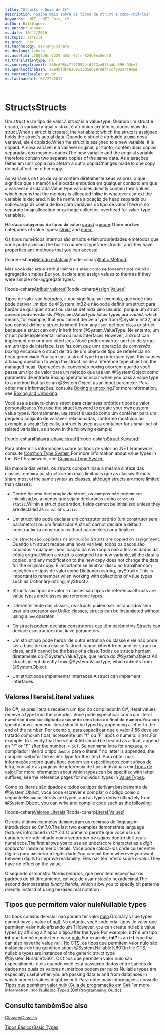 ```yaml
---
title: "Structs – Guia de C#"
description: "Saiba mais sobre os tipos de struct e como criá-los"
keywords: .NET, .NET Core, C#
author: BillWagner
ms.author: wiwagn
ms.date: 10/12/2016
ms.topic: article
ms.prod: .net
ms.technology: devlang-csharp
ms.devlang: csharp
ms.assetid: a7094b8c-7229-4b6f-82fc-824d0ea0ec40
ms.translationtype: HT
ms.sourcegitcommit: 306c608dc7f97594ef6f72ae0f5aaba596c936e1
ms.openlocfilehash: e2a4bfdb46a69113d5eb8949df4ccf902acf9dee
ms.contentlocale: pt-br
ms.lasthandoff: 07/28/2017

---
```


# <a name="structs"></a><span data-ttu-id="a4b68-104">Structs</span><span class="sxs-lookup"><span data-stu-id="a4b68-104">Structs</span></span>
<span data-ttu-id="a4b68-105">Um *struct* é um tipo de valor.</span><span class="sxs-lookup"><span data-stu-id="a4b68-105">A *struct* is a value type.</span></span> <span data-ttu-id="a4b68-106">Quando um struct é criado, a variável à qual o struct é atribuído contém os dados reais do struct.</span><span class="sxs-lookup"><span data-stu-id="a4b68-106">When a struct is created, the variable to which the struct is assigned holds the struct's actual data.</span></span> <span data-ttu-id="a4b68-107">Quando o struct é atribuído a uma nova variável, ele é copiado.</span><span class="sxs-lookup"><span data-stu-id="a4b68-107">When the struct is assigned to a new variable, it is copied.</span></span> <span data-ttu-id="a4b68-108">A nova variável e a variável original, portanto, contêm duas cópias separadas dos mesmos dados.</span><span class="sxs-lookup"><span data-stu-id="a4b68-108">The new variable and the original variable therefore contain two separate copies of the same data.</span></span> <span data-ttu-id="a4b68-109">As alterações feitas em uma cópia não afetam a outra cópia.</span><span class="sxs-lookup"><span data-stu-id="a4b68-109">Changes made to one copy do not affect the other copy.</span></span>

<span data-ttu-id="a4b68-110">As variáveis de tipo de valor contêm diretamente seus valores, o que significa que a memória é alocada embutida em qualquer contexto em que a variável é declarada.</span><span class="sxs-lookup"><span data-stu-id="a4b68-110">Value type variables directly contain their values, which means that the memory is allocated inline in whatever context the variable is declared.</span></span> <span data-ttu-id="a4b68-111">Não há nenhuma alocação de heap separada ou sobrecarga de coleta de lixo para variáveis do tipo de valor.</span><span class="sxs-lookup"><span data-stu-id="a4b68-111">There is no separate heap allocation or garbage collection overhead for value-type variables.</span></span>  
  
<span data-ttu-id="a4b68-112">Há duas categorias de tipos de valor: [struct](./language-reference/keywords/struct.md) e [enum](./language-reference/keywords/enum.md).</span><span class="sxs-lookup"><span data-stu-id="a4b68-112">There are two categories of value types: [struct](./language-reference/keywords/struct.md) and [enum](./language-reference/keywords/enum.md).</span></span>  
  
<span data-ttu-id="a4b68-113">Os tipos numéricos internos são structs e têm propriedades e métodos que você pode acessar:</span><span class="sxs-lookup"><span data-stu-id="a4b68-113">The built-in numeric types are structs, and they have properties and methods that you can access:</span></span>  
  
<span data-ttu-id="a4b68-114">[!code-csharp[Método estático](../../samples/snippets/csharp/concepts/structs/static-method.cs)]</span><span class="sxs-lookup"><span data-stu-id="a4b68-114">[!code-csharp[Static Method](../../samples/snippets/csharp/concepts/structs/static-method.cs)]</span></span>
  
<span data-ttu-id="a4b68-115">Mas você declara e atribui valores a eles como se fossem tipos de não agregação simples:</span><span class="sxs-lookup"><span data-stu-id="a4b68-115">But you declare and assign values to them as if they were simple non-aggregate types:</span></span>  
  
<span data-ttu-id="a4b68-116">[!code-csharp[Atribuir valores](../../samples/snippets/csharp/concepts/structs/assign-value.cs)]</span><span class="sxs-lookup"><span data-stu-id="a4b68-116">[!code-csharp[Assign Values](../../samples/snippets/csharp/concepts/structs/assign-value.cs)]</span></span> 
  
<span data-ttu-id="a4b68-117">Tipos de valor são *lacrados*, o que significa, por exemplo, que você não pode derivar um tipo de @System.Int32 e não pode definir um struct para herdar de qualquer struct ou classe definida pelo usuário, porque um struct apenas pode herdar de @System.ValueType.</span><span class="sxs-lookup"><span data-stu-id="a4b68-117">Value types are *sealed*, which means, for example, that you cannot derive a type from @System.Int32, and you cannot define a struct to inherit from any user-defined class or struct because a struct can only inherit from @System.ValueType.</span></span> <span data-ttu-id="a4b68-118">No entanto, um struct pode implementar uma ou mais interfaces.</span><span class="sxs-lookup"><span data-stu-id="a4b68-118">However, a struct can implement one or more interfaces.</span></span> <span data-ttu-id="a4b68-119">Você pode converter um tipo de struct em um tipo de interface. Isso faz com que uma operação de *conversão boxing* encapsule o struct dentro de um objeto de tipo de referência no heap gerenciado.</span><span class="sxs-lookup"><span data-stu-id="a4b68-119">You can cast a struct type to an interface type; this causes a *boxing* operation to wrap the struct inside a reference type object on the managed heap.</span></span> <span data-ttu-id="a4b68-120">Operações de conversão boxing ocorrem quando você passa um tipo de valor para um método que usa um @System.Object como parâmetro de entrada.</span><span class="sxs-lookup"><span data-stu-id="a4b68-120">Boxing operations occur when you pass a value type to a method that takes an @System.Object as an input parameter.</span></span> <span data-ttu-id="a4b68-121">Para obter mais informações, consulte [Boxing e unboxing](./programming-guide/types/boxing-and-unboxing.md ).</span><span class="sxs-lookup"><span data-stu-id="a4b68-121">For more information, see [Boxing and Unboxing](./programming-guide/types/boxing-and-unboxing.md ).</span></span>  
  
<span data-ttu-id="a4b68-122">Você usa a palavra-chave [struct](./language-reference/keywords/struct.md) para criar seus próprios tipos de valor personalizados.</span><span class="sxs-lookup"><span data-stu-id="a4b68-122">You use the [struct](./language-reference/keywords/struct.md) keyword to create your own custom value types.</span></span> <span data-ttu-id="a4b68-123">Normalmente, um struct é usado como um contêiner para um pequeno conjunto de variáveis relacionadas, conforme mostrado no exemplo a seguir:</span><span class="sxs-lookup"><span data-stu-id="a4b68-123">Typically, a struct is used as a container for a small set of related variables, as shown in the following example:</span></span>  
  
<span data-ttu-id="a4b68-124">[!code-csharp[Palavra-chave struct](../../samples/snippets/csharp/concepts/structs/struct-keyword.cs)]</span><span class="sxs-lookup"><span data-stu-id="a4b68-124">[!code-csharp[Struct Keyword](../../samples/snippets/csharp/concepts/structs/struct-keyword.cs)]</span></span>  
  
<span data-ttu-id="a4b68-125">Para obter mais informações sobre os tipos de valor no .NET Framework, consulte [Common Type System](../standard/common-type-system.md).</span><span class="sxs-lookup"><span data-stu-id="a4b68-125">For more information about value types in the .NET Framework, see [Common Type System](../standard/common-type-system.md).</span></span>  
    
<span data-ttu-id="a4b68-126">Na maioria das vezes, os structs compartilham a mesma sintaxe das classes, embora os structs sejam mais limitados que as classes:</span><span class="sxs-lookup"><span data-stu-id="a4b68-126">Structs share most of the same syntax as classes, although structs are more limited than classes:</span></span>  
  
-   <span data-ttu-id="a4b68-127">Dentro de uma declaração de struct, os campos não podem ser inicializados, a menos que sejam declarados como `const` ou `static`.</span><span class="sxs-lookup"><span data-stu-id="a4b68-127">Within a struct declaration, fields cannot be initialized unless they are declared as `const` or `static`.</span></span>  
  
-   <span data-ttu-id="a4b68-128">Um struct não pode declarar um construtor padrão (um construtor sem parâmetros) ou um finalizador.</span><span class="sxs-lookup"><span data-stu-id="a4b68-128">A struct cannot declare a default constructor (a constructor without parameters) or a finalizer.</span></span>  
  
-   <span data-ttu-id="a4b68-129">Os structs são copiados na atribuição.</span><span class="sxs-lookup"><span data-stu-id="a4b68-129">Structs are copied on assignment.</span></span> <span data-ttu-id="a4b68-130">Quando um struct recebe uma nova variável, todos os dados são copiados e qualquer modificação na nova cópia não altera os dados da cópia original.</span><span class="sxs-lookup"><span data-stu-id="a4b68-130">When a struct is assigned to a new variable, all the data is copied, and any modification to the new copy does not change the data for the original copy.</span></span> <span data-ttu-id="a4b68-131">É importante se lembrar disso ao trabalhar com coleções de tipos de valor como Dictionary<string, myStruct>.</span><span class="sxs-lookup"><span data-stu-id="a4b68-131">This is important to remember when working with collections of value types such as Dictionary<string, myStruct>.</span></span>  
  
-   <span data-ttu-id="a4b68-132">Structs são tipos de valor e classes são tipos de referência.</span><span class="sxs-lookup"><span data-stu-id="a4b68-132">Structs are value types and classes are reference types.</span></span>  
  
-   <span data-ttu-id="a4b68-133">Diferentemente das classes, os structs podem ser instanciados sem usar um operador `new`.</span><span class="sxs-lookup"><span data-stu-id="a4b68-133">Unlike classes, structs can be instantiated without using a `new` operator.</span></span>  
  
-   <span data-ttu-id="a4b68-134">Os structs podem declarar construtores que têm parâmetros.</span><span class="sxs-lookup"><span data-stu-id="a4b68-134">Structs can declare constructors that have parameters.</span></span>  
  
-   <span data-ttu-id="a4b68-135">Um struct não pode herdar de outra estrutura ou classe e ele não pode ser a base de uma classe.</span><span class="sxs-lookup"><span data-stu-id="a4b68-135">A struct cannot inherit from another struct or class, and it cannot be the base of a class.</span></span> <span data-ttu-id="a4b68-136">Todos os structs herdam diretamente do @System.ValueType, que herda do @System.Object.</span><span class="sxs-lookup"><span data-stu-id="a4b68-136">All structs inherit directly from @System.ValueType, which inherits from @System.Object.</span></span>  
  
-   <span data-ttu-id="a4b68-137">Um struct pode implementar interfaces.</span><span class="sxs-lookup"><span data-stu-id="a4b68-137">A struct can implement interfaces.</span></span>

## <a name="literal-values"></a><span data-ttu-id="a4b68-138">Valores literais</span><span class="sxs-lookup"><span data-stu-id="a4b68-138">Literal values</span></span>  
<span data-ttu-id="a4b68-139">No C#, valores literais recebem um tipo do compilador.</span><span class="sxs-lookup"><span data-stu-id="a4b68-139">In C#, literal values receive a type from the compiler.</span></span> <span data-ttu-id="a4b68-140">Você pode especificar como um literal numérico deve ser digitado anexando uma letra ao final do número.</span><span class="sxs-lookup"><span data-stu-id="a4b68-140">You can specify how a numeric literal should be typed by appending a letter to the end of the number.</span></span> <span data-ttu-id="a4b68-141">Por exemplo, para especificar que o valor 4,56 deve ser tratado como um float, acrescente um "f" ou "F" após o número: `4.56f`.</span><span class="sxs-lookup"><span data-stu-id="a4b68-141">For example, to specify that the value 4.56 should be treated as a float, append an "f" or "F" after the number: `4.56f`.</span></span> <span data-ttu-id="a4b68-142">Se nenhuma letra for anexada, o compilador inferirá o tipo `double` para o literal.</span><span class="sxs-lookup"><span data-stu-id="a4b68-142">If no letter is appended, the compiler will infer the `double` type for the literal.</span></span> <span data-ttu-id="a4b68-143">Para obter mais informações sobre quais tipos podem ser especificados com sufixos de letra, consulte as páginas de referência de tipos individuais em [Tipos de valor](./language-reference/keywords/value-types.md).</span><span class="sxs-lookup"><span data-stu-id="a4b68-143">For more information about which types can be specified with letter suffixes, see the reference pages for individual types in [Value Types](./language-reference/keywords/value-types.md).</span></span>  
  
<span data-ttu-id="a4b68-144">Como os literais são tipados e todos os tipos derivam basicamente de @System.Object, você pode escrever e compilar o código como o seguinte:</span><span class="sxs-lookup"><span data-stu-id="a4b68-144">Because literals are typed, and all types derive ultimately from @System.Object, you can write and compile code such as the following:</span></span>  
  
<span data-ttu-id="a4b68-145">[!code-csharp[Valores Literais](../../samples/snippets/csharp/concepts/structs/literals.cs)]</span><span class="sxs-lookup"><span data-stu-id="a4b68-145">[!code-csharp[Literal Values](../../samples/snippets/csharp/concepts/structs/literals.cs)]</span></span>

<span data-ttu-id="a4b68-146">Os dois últimos exemplos demonstram os recursos de linguagem introduzidos no C# 7.0.</span><span class="sxs-lookup"><span data-stu-id="a4b68-146">The last two examples demonstrate language features introduced in C# 7.0.</span></span> <span data-ttu-id="a4b68-147">O primeiro permite que você use um caractere de sublinhado como *separador de dígitos* dentro de literais numéricos.</span><span class="sxs-lookup"><span data-stu-id="a4b68-147">The first allows you to use an underscore character as a *digit separator* inside numeric literals.</span></span> <span data-ttu-id="a4b68-148">Você pode colocá-los onde quiser entre dígitos para melhorar a legibilidade.</span><span class="sxs-lookup"><span data-stu-id="a4b68-148">You can put them wherever you want between digits to improve readability.</span></span> <span data-ttu-id="a4b68-149">Eles não têm efeito sobre o valor.</span><span class="sxs-lookup"><span data-stu-id="a4b68-149">They have no effect on the value.</span></span>

<span data-ttu-id="a4b68-150">O segundo demonstra *literais binários*, que permitem especificar os padrões de bit diretamente, em vez de usar notação hexadecimal.</span><span class="sxs-lookup"><span data-stu-id="a4b68-150">The second demonstrates *binary literals*, which allow you to specify bit patterns directly instead of using hexadecimal notation.</span></span>

## <a name="nullable-types"></a><span data-ttu-id="a4b68-151">Tipos que permitem valor nulo</span><span class="sxs-lookup"><span data-stu-id="a4b68-151">Nullable types</span></span>  
<span data-ttu-id="a4b68-152">Os tipos comuns de valor não podem ter valor [nulo](./language-reference/keywords/null.md).</span><span class="sxs-lookup"><span data-stu-id="a4b68-152">Ordinary value types cannot have a value of [null](./language-reference/keywords/null.md).</span></span> <span data-ttu-id="a4b68-153">No entanto, você pode criar tipos de valor que permitem valor nulo afixando um **?**</span><span class="sxs-lookup"><span data-stu-id="a4b68-153">However, you can create nullable value types by affixing a **?**</span></span> <span data-ttu-id="a4b68-154">após o tipo.</span><span class="sxs-lookup"><span data-stu-id="a4b68-154">after the type.</span></span> <span data-ttu-id="a4b68-155">Por exemplo, **int?** é um tipo **int** que também pode ter o valor [nulo](./language-reference/keywords/null.md).</span><span class="sxs-lookup"><span data-stu-id="a4b68-155">For example, **int?** is an **int** type that can also have the value [null](./language-reference/keywords/null.md).</span></span> <span data-ttu-id="a4b68-156">No CTS, os tipos que permitem valor nulo são instâncias do tipo genérico struct @System.Nullable%601.</span><span class="sxs-lookup"><span data-stu-id="a4b68-156">In the CTS, nullable types are instances of the generic struct type @System.Nullable%601.</span></span> <span data-ttu-id="a4b68-157">Os tipos que permitem valor nulo são especialmente úteis quando você está passando dados entre bancos de dados nos quais os valores numéricos podem ser nulos.</span><span class="sxs-lookup"><span data-stu-id="a4b68-157">Nullable types are especially useful when you are passing data to and from databases in which numeric values might be null.</span></span> <span data-ttu-id="a4b68-158">Para obter mais informações, consulte [Tipos que permitem valor nulo (Guia de programação em C#)](./programming-guide/nullable-types/index.md).</span><span class="sxs-lookup"><span data-stu-id="a4b68-158">For more information, see [Nullable Types (C# Programming Guide)](./programming-guide/nullable-types/index.md).</span></span>

## <a name="see-also"></a><span data-ttu-id="a4b68-159">Consulte também</span><span class="sxs-lookup"><span data-stu-id="a4b68-159">See also</span></span>
[<span data-ttu-id="a4b68-160">Classes</span><span class="sxs-lookup"><span data-stu-id="a4b68-160">Classes</span></span>](classes.md)

[<span data-ttu-id="a4b68-161">Tipos Básicos</span><span class="sxs-lookup"><span data-stu-id="a4b68-161">Basic Types</span></span>](basic-types.md)

